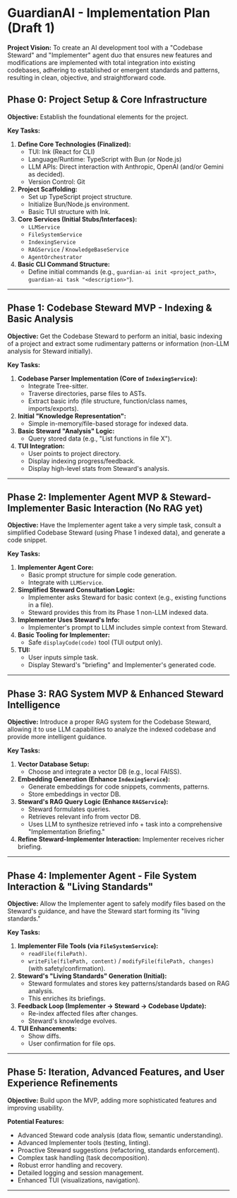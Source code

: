# GuardianAI - Implementation Plan (Draft 1)

**Project Vision:** To create an AI development tool with a "Codebase Steward" and "Implementer" agent duo that ensures new features and modifications are implemented with total integration into existing codebases, adhering to established or emergent standards and patterns, resulting in clean, objective, and straightforward code.

## Phase 0: Project Setup & Core Infrastructure

**Objective:** Establish the foundational elements for the project.

**Key Tasks:**

1.  **Define Core Technologies (Finalized):**
    - TUI: Ink (React for CLI)
    - Language/Runtime: TypeScript with Bun (or Node.js)
    - LLM APIs: Direct interaction with Anthropic, OpenAI (and/or Gemini as decided).
    - Version Control: Git
2.  **Project Scaffolding:**
    - Set up TypeScript project structure.
    - Initialize Bun/Node.js environment.
    - Basic TUI structure with Ink.
3.  **Core Services (Initial Stubs/Interfaces):**
    - `LLMService`
    - `FileSystemService`
    - `IndexingService`
    - `RAGService` / `KnowledgeBaseService`
    - `AgentOrchestrator`
4.  **Basic CLI Command Structure:**
    - Define initial commands (e.g., `guardian-ai init <project_path>`, `guardian-ai task "<description>"`).

---

## Phase 1: Codebase Steward MVP - Indexing & Basic Analysis

**Objective:** Get the Codebase Steward to perform an initial, basic indexing of a project and extract some rudimentary patterns or information (non-LLM analysis for Steward initially).

**Key Tasks:**

1.  **Codebase Parser Implementation (Core of `IndexingService`):**
    - Integrate Tree-sitter.
    - Traverse directories, parse files to ASTs.
    - Extract basic info (file structure, function/class names, imports/exports).
2.  **Initial "Knowledge Representation":**
    - Simple in-memory/file-based storage for indexed data.
3.  **Basic Steward "Analysis" Logic:**
    - Query stored data (e.g., "List functions in file X").
4.  **TUI Integration:**
    - User points to project directory.
    - Display indexing progress/feedback.
    - Display high-level stats from Steward's analysis.

---

## Phase 2: Implementer Agent MVP & Steward-Implementer Basic Interaction (No RAG yet)

**Objective:** Have the Implementer agent take a very simple task, consult a simplified Codebase Steward (using Phase 1 indexed data), and generate a code snippet.

**Key Tasks:**

1.  **Implementer Agent Core:**
    - Basic prompt structure for simple code generation.
    - Integrate with `LLMService`.
2.  **Simplified Steward Consultation Logic:**
    - Implementer asks Steward for basic context (e.g., existing functions in a file).
    - Steward provides this from its Phase 1 non-LLM indexed data.
3.  **Implementer Uses Steward's Info:**
    - Implementer's prompt to LLM includes simple context from Steward.
4.  **Basic Tooling for Implementer:**
    - Safe `displayCode(code)` tool (TUI output only).
5.  **TUI:**
    - User inputs simple task.
    - Display Steward's "briefing" and Implementer's generated code.

---

## Phase 3: RAG System MVP & Enhanced Steward Intelligence

**Objective:** Introduce a proper RAG system for the Codebase Steward, allowing it to use LLM capabilities to analyze the indexed codebase and provide more intelligent guidance.

**Key Tasks:**

1.  **Vector Database Setup:**
    - Choose and integrate a vector DB (e.g., local FAISS).
2.  **Embedding Generation (Enhance `IndexingService`):**
    - Generate embeddings for code snippets, comments, patterns.
    - Store embeddings in vector DB.
3.  **Steward's RAG Query Logic (Enhance `RAGService`):**
    - Steward formulates queries.
    - Retrieves relevant info from vector DB.
    - Uses LLM to synthesize retrieved info + task into a comprehensive "Implementation Briefing."
4.  **Refine Steward-Implementer Interaction:** Implementer receives richer briefing.

---

## Phase 4: Implementer Agent - File System Interaction & "Living Standards"

**Objective:** Allow the Implementer agent to safely modify files based on the Steward's guidance, and have the Steward start forming its "living standards."

**Key Tasks:**

1.  **Implementer File Tools (via `FileSystemService`):**
    - `readFile(filePath)`.
    - `writeFile(filePath, content)` / `modifyFile(filePath, changes)` (with safety/confirmation).
2.  **Steward's "Living Standards" Generation (Initial):**
    - Steward formulates and stores key patterns/standards based on RAG analysis.
    - This enriches its briefings.
3.  **Feedback Loop (Implementer -> Steward -> Codebase Update):**
    - Re-index affected files after changes.
    - Steward's knowledge evolves.
4.  **TUI Enhancements:**
    - Show diffs.
    - User confirmation for file ops.

---

## Phase 5: Iteration, Advanced Features, and User Experience Refinements

**Objective:** Build upon the MVP, adding more sophisticated features and improving usability.

**Potential Features:**

- Advanced Steward code analysis (data flow, semantic understanding).
- Advanced Implementer tools (testing, linting).
- Proactive Steward suggestions (refactoring, standards enforcement).
- Complex task handling (task decomposition).
- Robust error handling and recovery.
- Detailed logging and session management.
- Enhanced TUI (visualizations, navigation).

---
